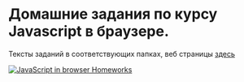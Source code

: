 # Домашние задания по курсу Javascript в браузере.
Тексты заданий в соответствующих папках, веб страницы [здесь](https://danbzay.github.io/js-browser/)

[![JavaScript in browser Homeworks](https://github.com/danbzay/js-browser/actions/workflows/webpacks.yml/badge.svg)](https://github.com/danbzay/js-browser/actions/workflows/webpacks.yml)
